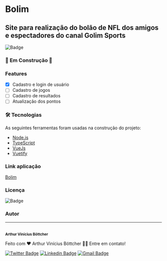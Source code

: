 # Bolim

## Site para realização do bolão de NFL dos amigos e espectadores do canal Golim Sports

![Badge](https://img.shields.io/github/stars/ArthurBottcher/Bolim)

### 🚧 Em Construção 🚧

### Features

-   [x] Cadastro e login de usuário
-   [ ] Cadastro de jogos
-   [ ] Cadastro de resultados
-   [ ] Atualização dos pontos

### 🛠 Tecnologias

As seguintes ferramentas foram usadas na construção do projeto:

-   [Node.js](https://nodejs.org/en/)
-   [TypeScript](https://www.typescriptlang.org/)
-   [VueJs](https://vuejs.org/)
-   [Vuetify](https://vuetifyjs.com/en/)

### Link aplicação

[Bolim](https://bolim.vercel.app/)

### Licença

![Badge](https://img.shields.io/github/license/ArthurBottcher/Bolim)

### Autor

---

 <!-- <img style="border-radius: 50%;" src="https://avatars3.githubusercontent.com/u/380327?s=460&u=61b426b901b8fe02e12019b1fdb67bf0072d4f00&v=4" width="100px;" alt=""/> -->
 <br />
 <sub><b>Arthur Vinícius Böttcher</b></sub>

Feito com ❤️ Arthur Vinícius Böttcher 👋🏽 Entre em contato!

[![Twitter Badge](https://img.shields.io/badge/-@ArthurVBottcher-1ca0f1?style=flat-square&labelColor=1ca0f1&logo=twitter&logoColor=white&link=https://twitter.com/ArthurVBottcher)](https://twitter.com/ArthurVBottcher) [![Linkedin Badge](https://img.shields.io/badge/-Arthur-blue?style=flat-square&logo=Linkedin&logoColor=white&link=https://www.linkedin.com/in/Arthur-Vinicius-Bottcher/)](https://www.linkedin.com/in/Arthur-Vinicius-Bottcher/)
[![Gmail Badge](https://img.shields.io/badge/-arthurbottcher@gmail.com-c14438?style=flat-square&logo=Gmail&logoColor=white&link=mailto:arthurbottcher@gmail.com)](mailto:arthurbottcher@gmail.com)
